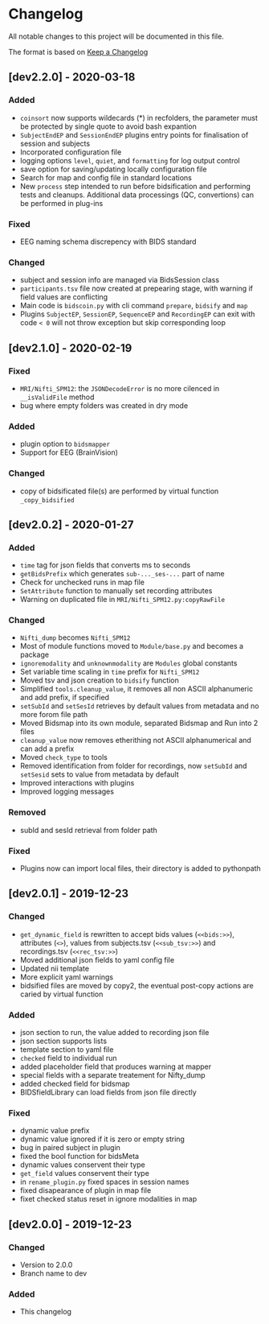 # Changelog
All notable changes to this project will be documented in this file.

The format is based on [Keep a Changelog](https://keepachangelog.com/en/1.0.0/)

## [dev2.2.0] - 2020-03-18

### Added
- `coinsort` now supports wildecards (\*) in recfolders, the parameter must be protected
by single quote to avoid bash expantion 
- `SubjectEndEP` and `SessionEndEP` plugins entry points for finalisation of session and subjects
- Incorporated configuration file
- logging options `level`, `quiet`, and `formatting` for log output control
- save option for saving/updating locally configuration file
- Search for map and config file in standard locations
- New `process` step intended to run before bidsification and performing
tests and cleanups. Additional data processings (QC, convertions) can be performed
in plug-ins

### Fixed
- EEG naming schema discrepency with BIDS standard

### Changed
- subject and session info are managed via BidsSession class
- `participants.tsv` file now created at prepearing stage, with warning
if field values are conflicting
- Main code is `bidscoin.py` with cli command `prepare`, `bidsify` and `map`
- Plugins `SubjectEP`, `SessionEP`, `SequenceEP` and `RecordingEP` can exit with
code `< 0` will not throw exception but skip corresponding loop

## [dev2.1.0] - 2020-02-19

### Fixed 
- `MRI/Nifti_SPM12`: the `JSONDecodeError` is no more cilenced in `__isValidFile` method
- bug where empty folders was created in dry mode

### Added
- plugin option to `bidsmapper`
- Support for EEG (BrainVision)

### Changed
- copy of bidsificated file(s) are performed by virtual function
`_copy_bidsified`

## [dev2.0.2] - 2020-01-27

### Added
- `time` tag for json fields that converts ms to seconds
- `getBidsPrefix` which generates `sub-..._ses-...` part of name
- Check for unchecked runs in map file
- `SetAttribute` function to manually set recording attributes
- Warning on duplicated file in `MRI/Nifti_SPM12.py:copyRawFile`

### Changed
- `Nifti_dump` becomes `Nifti_SPM12`
- Most of module functions moved to `Module/base.py` and becomes a package
- `ignoremodality` and `unknownmodality` are `Modules` global constants
- Set variable time scaling in `time` prefix for `Nifti_SPM12` 
- Moved tsv and json creation to `bidsify` function
- Simplified `tools.cleanup_value`, it removes all non ASCII alphanumeric
and add prefix, if specified
- `setSubId` and `setSesId` retrieves by default values from metadata and 
no more forom file path
- Moved Bidsmap into its own module, separated Bidsmap and Run into 2 files
- `cleanup_value` now removes etherithing not ASCII alphanumerical
and can add a prefix
- Moved `check_type` to tools
- Removed identification from folder for recordings, now `setSubId` and `setSesid`
sets to value from metadata by default
- Improved interactions with plugins
- Improved logging messages

### Removed
- subId and sesId retrieval from folder path

### Fixed
- Plugins now can import local files, their directory is added to pythonpath


## [dev2.0.1] - 2019-12-23

### Changed
- `get_dynamic_field` is rewritten to accept bids values (`<<bids:>>`), 
attributes (`<>`), values from subjects.tsv (`<<sub_tsv:>>`) and recordings.tsv 
(`<<rec_tsv:>>`)
- Moved additional json fields to yaml config file
- Updated nii template
- More explicit yaml warnings
- bidsified files are moved by copy2, the eventual post-copy actions are caried by virtual function

### Added
- json section to run, the value added to recording json file
- json section supports lists
- template section to yaml file
- `checked` field to individual run
- added placeholder field that produces warning at mapper
- special fields with a separate treatement for Nifty\_dump
- added checked field for bidsmap
- BIDSfieldLibrary can load fields from json file directly

### Fixed
- dynamic value prefix
- dynamic value ignored if it is zero or empty string
- bug in paired subject in plugin
- fixed the bool function for bidsMeta
- dynamic values conservent their type
- `get_field` values conservent their type
- in `rename_plugin.py` fixed spaces in session names
- fixed disapearance of plugin in map file
- fixet checked status reset in ignore modalities in map

## [dev2.0.0] - 2019-12-23

### Changed
- Version to 2.0.0
- Branch name to dev

### Added
- This changelog
